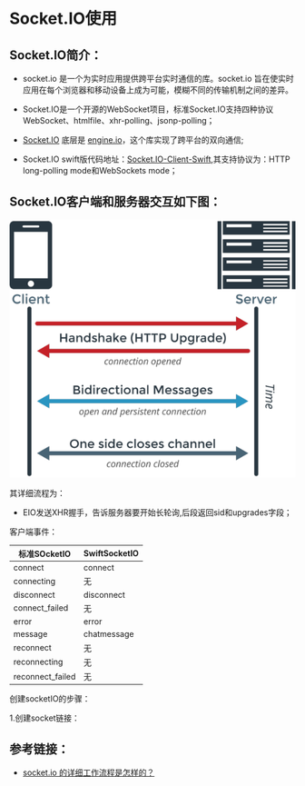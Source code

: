 # Socket.IO使用

## Socket.IO简介：

- socket.io 是一个为实时应用提供跨平台实时通信的库。socket.io 旨在使实时应用在每个浏览器和移动设备上成为可能，模糊不同的传输机制之间的差异。

- Socket.IO是一个开源的WebSocket项目，标准Socket.IO支持四种协议WebSocket、htmlfile、xhr-polling、jsonp-polling；

- [Socket.IO](http://socket.io) 底层是 [engine.io](http://engine.io)，这个库实现了跨平台的双向通信;

- Socket.IO swift版代码地址：[Socket.IO-Client-Swift](https://github.com/nuclearace/Socket.IO-Client-Swift),其支持协议为：HTTP long-polling mode和WebSockets mode；

## Socket.IO客户端和服务器交互如下图：

![没有图片](https://raw.githubusercontent.com/SinoGao/SwiftSocketIODemo/master/Doc/v2-361334a3f98fb379672d837d894c19fb_b.png)

其详细流程为：

- EIO发送XHR握手，告诉服务器要开始长轮询,后段返回sid和upgrades字段；

客户端事件：

 标准SOcketIO			| SwiftSocketIO 
--------------------|---------------
connect				| connect   
connecting			|无   
disconnect			| disconnect   
connect_failed		|无   
error					| error   
message				|chatmessage   
reconnect				|无   
reconnecting			| 无   
reconnect_failed		| 无   

创建socketIO的步骤：

1.创建socket链接：

## 参考链接：

- [socket.io 的详细工作流程是怎样的？](https://www.zhihu.com/question/31965911)





